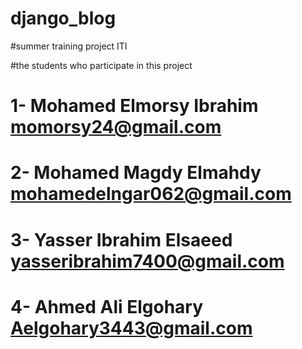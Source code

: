 # django_blog
#summer training project ITI

#the students who participate in this project
# 1- Mohamed Elmorsy Ibrahim      momorsy24@gmail.com
# 2- Mohamed Magdy Elmahdy  mohamedelngar062@gmail.com
# 3- Yasser Ibrahim Elsaeed  yasseribrahim7400@gmail.com     
# 4- Ahmed Ali Elgohary    Aelgohary3443@gmail.com




